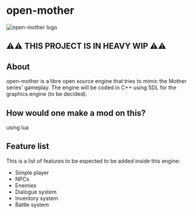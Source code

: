 # open-mother

![open-mother logo](https://github.com/kiromiaw/open-mother/blob/main/assets/openmother200.png?raw=true)

## ⚠️⚠️ THIS PROJECT IS IN HEAVY WIP ⚠️⚠️
## About
open-mother is a libre open source engine that tries to mimic the Mother series' gameplay.
The engine will be coded in C++ using SDL for the graphics engine (to be decided).

## How would one make a mod on this?
using lua

## Feature list
This is a list of features to be expected to be added inside this engine:
- Simple player
- NPCs
- Enemies
- Dialogue system
- Inventory system
- Battle system
